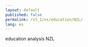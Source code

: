 ```yaml
---
layout: default
published: false
permalink: /v3_1/es/education/NZL/
lang: es
---
```


education analysis NZL
